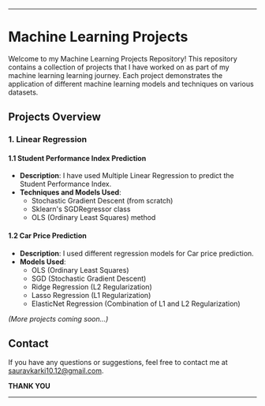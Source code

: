 

---

# Machine Learning Projects

Welcome to my Machine Learning Projects Repository! This repository contains a collection of projects that I have worked on as part of my machine learning learning journey. Each project demonstrates the application of different machine learning models and techniques on various datasets.

## Projects Overview

### 1. Linear Regression

#### 1.1 Student Performance Index Prediction
- **Description**: I have used Multiple Linear Regression to predict the Student Performance Index.
- **Techniques and Models Used**:
  - Stochastic Gradient Descent (from scratch)
  - Sklearn's SGDRegressor class
  - OLS (Ordinary Least Squares) method

#### 1.2 Car Price Prediction
- **Description**: I used different regression models for Car price prediction.
- **Models Used**:
  - OLS (Ordinary Least Squares)
  - SGD (Stochastic Gradient Descent)
  - Ridge Regression (L2 Regularization)
  - Lasso Regression (L1 Regularization)
  - ElasticNet Regression (Combination of L1 and L2 Regularization)

*(More projects coming soon...)*

## Contact
If you have any questions or suggestions, feel free to contact me at [sauravkarki10.12@gmail.com](mailto:sauravkarki10.12@gmail.com).

**THANK YOU**

---
